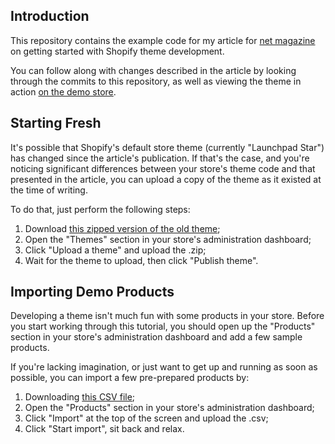 ## Introduction
This repository contains the example code for my article for [net magazine][] on
getting started with Shopify theme development.

You can follow along with changes described in the article by looking through the
commits to this repository, as well as viewing the theme in action
[on the demo store][].


## Starting Fresh
It's possible that Shopify's default store theme (currently "Launchpad Star") has
changed since the article's publication. If that's the case, and you're noticing
significant differences between your store's theme code and that presented in the
article, you can upload a copy of the theme as it existed at the time of writing.

To do that, just perform the following steps:
 
1. Download [this zipped version of the old theme][];
2. Open the "Themes" section in your store's administration dashboard;
3. Click "Upload a theme" and upload the .zip;
4. Wait for the theme to upload, then click "Publish theme".


## Importing Demo Products
Developing a theme isn't much fun with some products in your store. Before you
start working through this tutorial, you should open up the "Products" section
in your store's administration dashboard and add a few sample products.

If you're lacking imagination, or just want to get up and running as soon as
possible, you can import a few pre-prepared products by:

1. Downloading [this CSV file][];
2. Open the "Products" section in your store's administration dashboard;
3. Click "Import" at the top of the screen and upload the .csv;
4. Click "Start import", sit back and relax.


[net magazine]: http://www.creativebloq.com/net-magazine
[on the demo store]: http://net-magazine.myshopify.com
[this zipped version of the old theme]: https://github.com/gavinballard/net-magazine/raw/master/launchpad-star.zip
[this CSV file]: https://github.com/gavinballard/net-magazine/raw/master/launchpad-products.csv
